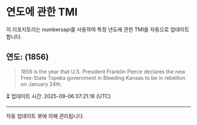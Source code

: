 
# 연도에 관한 TMI

이 리포지토리는 numbersapi를 사용하여 특정 년도에 관한 TMI를 자동으로 업데이트합니다.

## 연도: (1856)
> 1856 is the year that U.S. President Franklin Pierce declares the new Free-State Topeka government in Bleeding Kansas to be in rebellion on January 24th.

⏳ 업데이트 시간: 2025-09-06 07:21:16 (UTC)

---
자동 업데이트 봇에 의해 관리됩니다.

